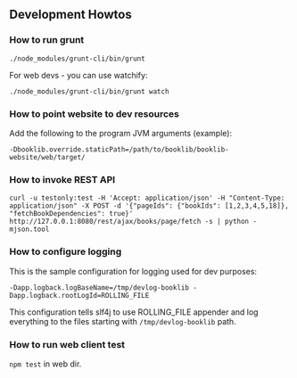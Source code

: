 
## Development Howtos

### How to run grunt

```
./node_modules/grunt-cli/bin/grunt
```

For web devs - you can use watchify:

```
./node_modules/grunt-cli/bin/grunt watch
```

### How to point website to dev resources

Add the following to the program JVM arguments (example):

```
-Dbooklib.override.staticPath=/path/to/booklib/booklib-website/web/target/
```

### How to invoke REST API

```
curl -u testonly:test -H 'Accept: application/json' -H "Content-Type: application/json" -X POST -d '{"pageIds": {"bookIds": [1,2,3,4,5,18]}, "fetchBookDependencies": true}' http://127.0.0.1:8080/rest/ajax/books/page/fetch -s | python -mjson.tool
```

### How to configure logging

This is the sample configuration for logging used for dev purposes:

```
-Dapp.logback.logBaseName=/tmp/devlog-booklib -Dapp.logback.rootLogId=ROLLING_FILE
```

This configuration tells slf4j to use ROLLING_FILE appender and log everything to the files starting
with ``/tmp/devlog-booklib`` path.

### How to run web client test

``npm test`` in web dir.

